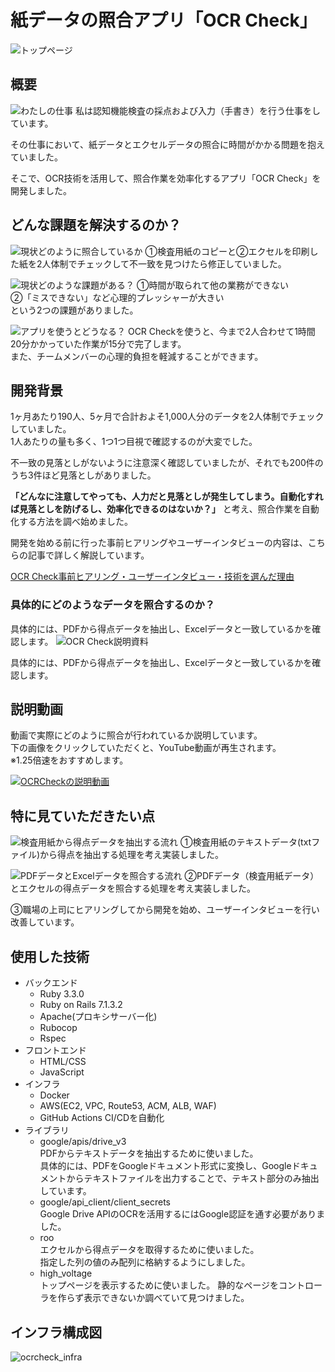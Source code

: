 # 紙データの照合アプリ「OCR Check」
![トップページ](https://github.com/user-attachments/assets/2f007153-77e6-4e00-afa4-6814d645da81)

## 概要
![わたしの仕事](https://github.com/user-attachments/assets/cb20697f-64f1-4fbf-9b29-69f567e5290e)
私は認知機能検査の採点および入力（手書き）を行う仕事をしています。

その仕事において、紙データとエクセルデータの照合に時間がかかる問題を抱えていました。

そこで、OCR技術を活用して、照合作業を効率化するアプリ「OCR Check」を開発しました。

## どんな課題を解決するのか？
![現状どのように照合しているか](https://github.com/user-attachments/assets/9809bee3-86a5-4351-8682-13e17a98fafa)
①検査用紙のコピーと②エクセルを印刷した紙を2人体制でチェックして不一致を見つけたら修正していました。  
  
![現状どのような課題がある？](https://github.com/user-attachments/assets/da305bb5-9c60-418d-8566-ebdff6f98152)
①時間が取られて他の業務ができない  
②「ミスできない」など心理的プレッシャーが大きい  
という2つの課題がありました。

![アプリを使うとどうなる？](https://github.com/user-attachments/assets/3b6876f1-1c29-4177-922c-713e706ce2c1)
OCR Checkを使うと、今まで2人合わせて1時間20分かかっていた作業が15分で完了します。  
また、チームメンバーの心理的負担を軽減することができます。

## 開発背景
1ヶ月あたり190人、5ヶ月で合計およそ1,000人分のデータを2人体制でチェックしていました。  
1人あたりの量も多く、1つ1つ目視で確認するのが大変でした。

不一致の見落としがないように注意深く確認していましたが、それでも200件のうち3件ほど見落としがありました。

**「どんなに注意してやっても、人力だと見落としが発生してしまう。自動化すれば見落としを防げるし、効率化できるのはないか？」**
と考え、照合作業を自動化する方法を調べ始めました。

開発を始める前に行った事前ヒアリングやユーザーインタビューの内容は、こちらの記事で詳しく解説しています。

[OCR Check事前ヒアリング・ユーザーインタビュー・技術を選んだ理由](https://qiita.com/naota7118/private/1790c44202a52e992170)

### 具体的にどのようなデータを照合するのか？
具体的には、PDFから得点データを抽出し、Excelデータと一致しているかを確認します。
![OCR Check説明資料](https://github.com/user-attachments/assets/ab58a5cb-d9d7-4f07-a7ec-a0c19f1a6678)

具体的には、PDFから得点データを抽出し、Excelデータと一致しているかを確認します。

## 説明動画
動画で実際にどのように照合が行われているか説明しています。  
下の画像をクリックしていただくと、YouTube動画が再生されます。  
※1.25倍速をおすすめします。

[![OCRCheckの説明動画](https://github.com/user-attachments/assets/254085b1-15fd-4fa5-a239-1f11d59dfcc9)](https://www.youtube.com/watch?v=8EbsyVoQ1HA)

## 特に見ていただきたい点
![検査用紙から得点データを抽出する流れ](https://github.com/user-attachments/assets/5c62996a-58c8-4ce6-acc2-6bbaeac05bb7)
①検査用紙のテキストデータ(txtファイル)から得点を抽出する処理を考え実装しました。
  
![PDFデータとExcelデータを照合する流れ](https://github.com/user-attachments/assets/32e39a9d-219f-4d50-af67-1a12d42014da)
②PDFデータ（検査用紙データ）とエクセルの得点データを照合する処理を考え実装しました。

③職場の上司にヒアリングしてから開発を始め、ユーザーインタビューを行い改善しています。

## 使用した技術
- バックエンド
  - Ruby 3.3.0
  - Ruby on Rails 7.1.3.2
  - Apache(プロキシサーバー化)
  - Rubocop
  - Rspec
- フロントエンド
  - HTML/CSS
  - JavaScript
- インフラ
  - Docker
  - AWS(EC2, VPC, Route53, ACM, ALB, WAF)
  - GitHub Actions CI/CDを自動化
- ライブラリ
  - google/apis/drive_v3  
    PDFからテキストデータを抽出するために使いました。  
    具体的には、PDFをGoogleドキュメント形式に変換し、Googleドキュメントからテキストファイルを出力することで、テキスト部分のみ抽出しています。
  - google/api_client/client_secrets  
    Google Drive APIのOCRを活用するにはGoogle認証を通す必要がありました。
  - roo  
    エクセルから得点データを取得するために使いました。  
    指定した列の値のみ配列に格納するようにしました。
  - high_voltage  
    トップページを表示するために使いました。
    静的なページをコントローラを作らず表示できないか調べていて見つけました。

## インフラ構成図
![ocrcheck_infra](https://github.com/user-attachments/assets/403c1d0d-68b3-44a7-91a1-ebcc806b55f4)
